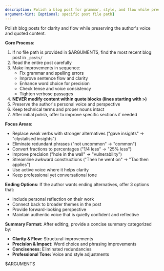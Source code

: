 ```yaml
---
description: Polish a blog post for grammar, style, and flow while preserving quotes
argument-hint: [optional: specific post file path]
---
```


Polish blog posts for clarity and flow while preserving the author's voice and quoted content.

**Core Process:**
1. If no file path is provided in $ARGUMENTS, find the most recent blog post in `_posts/`
2. Read the entire post carefully
3. Make improvements in sequence:
   - Fix grammar and spelling errors
   - Improve sentence flow and clarity
   - Enhance word choice for precision
   - Check tense and voice consistency
   - Tighten verbose passages
4. **NEVER modify content within quote blocks (lines starting with >)**
5. Preserve the author's personal voice and perspective
6. Keep technical terms and proper nouns intact
7. After initial polish, offer to improve specific sections if needed

**Focus Areas:**
- Replace weak verbs with stronger alternatives ("gave insights" → "clystalised insights")
- Eliminate redundant phrases ("not uncommon" → "common")
- Convert fractions to percentages ("1/4 less" → "25% less")
- Improve precision ("hole in the wall" → "vulnerability")
- Streamline awkward constructions ("Then he went on" → "Tao then applies")
- Use active voice where it helps clarity
- Keep professional yet conversational tone

**Ending Options:**
If the author wants ending alternatives, offer 3 options that:
- Include personal reflection on their work
- Connect back to broader themes in the post
- Provide forward-looking perspective
- Maintain authentic voice that is quietly confident and reflective

**Summary Format:**
After editing, provide a concise summary categorized by:
- **Clarity & Flow:** Structural improvements
- **Precision & Impact:** Word choice and phrasing improvements  
- **Conciseness:** Eliminated redundancies
- **Professional Tone:** Voice and style adjustments

$ARGUMENTS

